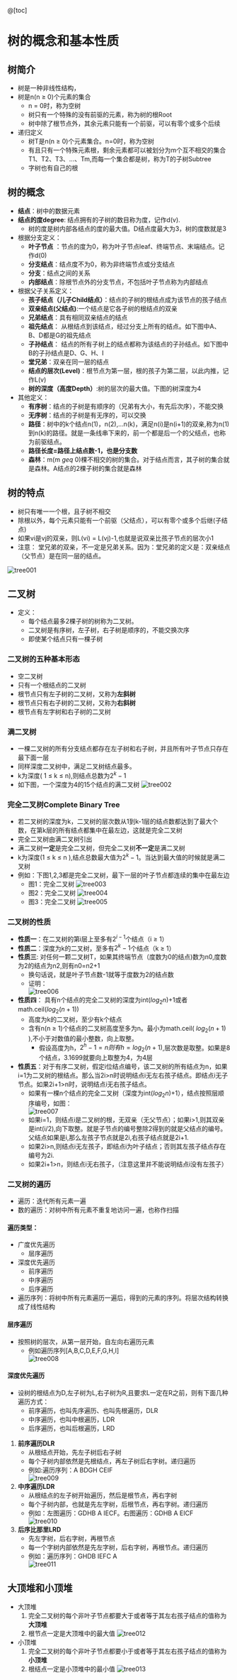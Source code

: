 @[toc]

# 树的概念和基本性质

## 树简介

* 树是一种非线性结构，
* 树是n(n $\geq$ 0)个元素的集合
    * n = 0时，称为空树
    * 树只有一个特殊的没有前驱的元素，称为树的根Root
    * 树中除了根节点外，其余元素只能有一个前驱，可以有零个或多个后续
* 递归定义
    * 树T是n(n $\geq$ 0)个元素集合。n=0时，称为空树
    * 有且只有一个特殊元素根，剩余元素都可以被划分为m个互不相交的集合T1、T2、T3、...、Tm,而每一个集合都是树，称为T的子树Subtree
    * 字树也有自己的根  

## 树的概念

* **结点**：树中的数据元素
* **结点的度degree**: 结点拥有的子树的数目称为度，记作d(v).
    * 树的度是树内部各结点的度的最大值。D结点度最大为3，树的度数就是3
* 根据分支定义：
    * **叶子节点** ：节点的度为0，称为叶子节点leaf、终端节点、末端结点。记作d(0)
    * **分支结点**：结点度不为0，称为非终端节点或分支结点
    * **分支**：结点之间的关系
    * **内部结点**：除根节点外的分支节点，不包括叶子节点称为内部结点
* 根据父子关系定义：
    * **孩子结点（儿子Child结点）**：结点的子树的根结点成为该节点的孩子结点
    * **双亲结点(父结点)**:一个结点是它各子树的根结点的双亲
    * **兄弟结点**：具有相同双亲结点的结点
    * **祖先结点**： 从根结点到该结点，经过分支上所有的结点。如下图中A、B、D都是G的祖先结点
    * **子孙结点**： 结点的所有子树上的结点都称为该结点的子孙结点。如下图中B的子孙结点是D、G、H、I
    * **堂兄弟**：双亲在同一层的结点
    * **结点的层次(Level)**：根节点为第一层，根的孩子为第二层，以此内推，记作L(v)
    * **树的深度（高度Depth）**:树的层次的最大值。下图的树深度为4
* 其他定义：
    * **有序树**：结点的子树是有顺序的（兄弟有大小，有先后次序），不能交换
    * **无序树**：结点的子树是有无序的，可以交换
    * **路径**：树中的k个结点n(1)，n(2),...n(k)，满足n(i)是n(i+1)的双亲,称为n(1)到n(k)的路径。就是一条线串下来的，前一个都是后一个的父结点，也称为前驱结点。
    * **路径长度=路径上结点数-1，也是分支数**
    * **森林**：m(m $geq$ 0)棵不相交的树的集合。对于结点而言，其子树的集合就是森林。A结点的2棵子树的集合就是森林

## 树的特点

* 树只有唯一一个根，且子树不相交
* 除根以外，每个元素只能有一个前驱（父结点），可以有零个或多个后继(子结点)
* 如果vi是vj的双亲，则L(vi) = L(vj)-1,也就是说双亲比孩子节点的层次小1
* 注意： 堂兄弟的双亲，不一定是兄弟关系。因为：堂兄弟的定义是：双亲结点（父节点）是在同一层的结点。

![tree001](https://raw.githubusercontent.com/1263351411/xdd.github.io/master/img/tree001.jpg)  

## 二叉树

* 定义：
    * 每个结点最多2棵子树的树称为二叉树。
    * 二叉树是有序树，左子树，右子树是顺序的，不能交换次序
    * 即使某个结点只有一棵子树

### 二叉树的五种基本形态

* 空二叉树
* 只有一个根结点的二叉树
* 根节点只有左子树的二叉树，又称为**左斜树**
* 根节点只有右子树的二叉树，又称为**右斜树**
* 根节点有左字树和右子树的二叉树

### 满二叉树

* 一棵二叉树的所有分支结点都存在左子树和右子树，并且所有叶子节点只存在最下面一层
* 同样深度二叉树中，满足二叉树结点最多。
* k为深度( 1 $\leq$ k $\leq$ n),则结点总数为$2^k-1$
* 如下图，一个深度为4的15个结点的满二叉树
![tree002](https://raw.githubusercontent.com/1263351411/xdd.github.io/master/img/tree002.jpg)

### 完全二叉树Complete Binary Tree

* 若二叉树的深度为k，二叉树的层次数从1到k-1层的结点数都达到了最大个数，在第k层的所有结点都集中在最左边，这就是完全二叉树
* 完全二叉树由满二叉树引出
* 满二叉树**一定**是完全二叉树，但完全二叉树**不一定**是满二叉树
* k为深度(1 $\leq$ k $\leq$ n ),结点总数最大值为$2^k-1$。当达到最大值的时候就是满二叉树
* 例如：下图1,2,3都是完全二叉树，最下一层的叶子节点都连续的集中在最左边
    * 图1：完全二叉树
    ![tree003](https://raw.githubusercontent.com/1263351411/xdd.github.io/master/img/tree003.jpg)
    * 图2：完全二叉树
    ![tree004](https://raw.githubusercontent.com/1263351411/xdd.github.io/master/img/tree004.jpg)
    * 图3：完全二叉树
    ![tree005](https://raw.githubusercontent.com/1263351411/xdd.github.io/master/img/tree005.jpg)  

### 二叉树的性质

* **性质一**：在二叉树的第i层上至多有$2^{i-1}$个结点（i $\geq$ 1）
* **性质二**：深度为k的二叉树，至多有$2^k-1$个结点（k $\geq$ 1）
* **性质三**: 对任何一颗二叉树T，如果其终端节点（度数为0的结点)数为n0,度数为2的结点为n2,则有n0=n2+1
    * 换句话说，就是叶子节点数-1就等于度数为2的结点数
    * 证明：  
        ![tree006](https://raw.githubusercontent.com/1263351411/xdd.github.io/master/img/tree006.jpg)
* **性质四**： 具有n个结点的完全二叉树的深度为int($log_2n$)+1或者math.ceil($log_2{(n+1)}$)
    * 高度为k的二叉树，至少有k个结点
    * 含有n(n $\geq$ 1)个结点的二叉树高度至多为n。最小为math.ceil( $log_2{(n+1)}$ ),不小于对数值的最小整数，向上取整。
        * 假设高度为h，$2^h-1 = n 则有 h =log_2{(n+1)}$,层次数是取整。如果是8个结点，3.1699就要向上取整为4，为4层
* **性质五**：对于有序二叉树，假定i位结点编号，该二叉树的所有结点为n，如果i=1为二叉树的根结点。那么当2i>n时说明结点i无左右孩子结点。即结点i无子节点。如果2i+1>n时，说明结点i无右孩子结点。
    * 如果有一棵n个结点的完全二叉树（深度为int($log_2n$)+1），结点按照层顺序编号，如图：  
    ![tree007](https://raw.githubusercontent.com/1263351411/xdd.github.io/master/img/tree007.jpg)  
    * 如果i=1，则结点i是二叉树的根，无双亲（无父节点）；如果i>1,则其双亲是int(i/2),向下取整。就是子节点的编号整除2得到的就是父结点的编号。父结点如果是i,那么左孩子节点就是2i,右孩子结点就是2i+1.
    * 如果2i>n,则结点i无左孩子，即结点i为叶子结点；否则其左孩子结点存在编号为2i.
    * 如果2i+1>n，则结点i无右孩子，（注意这里并不能说明结点i没有左孩子）

### 二叉树的遍历

* 遍历：迭代所有元素一遍
* 数的遍历：对树中所有元素不重复地访问一遍，也称作扫描

#### 遍历类型：

* 广度优先遍历
    * 层序遍历
* 深度优先遍历
    * 前序遍历
    * 中序遍历
    * 后序遍历
* 遍历序列：将树中所有元素遍历一遍后，得到的元素的序列。将层次结构转换成了线性结构

#### 层序遍历

* 按照树的层次，从第一层开始，自左向右遍历元素
    * 例如遍历序列[A,B,C,D,E,F,G,H,I]    
    ![tree008](https://raw.githubusercontent.com/1263351411/xdd.github.io/master/img/python/tree008.jpg)

#### 深度优先遍历

* 设树的根结点为D,左子树为L,右子树为R,且要求L一定在R之前，则有下面几种遍历方式：
    * 前序遍历，也叫先序遍历、也叫先根遍历，DLR
    * 中序遍历，也叫中根遍历，LDR
    * 后序遍历，也叫后根遍历，LRD

1. **前序遍历DLR**
    * 从根结点开始，先左子树后右子树
    * 每个子树内部依然是先根结点，再左子树后右字树。递归遍历
    * 例如:遍历序列：A&nbsp;BDGH&nbsp;CEIF   
    ![tree009](https://raw.githubusercontent.com/1263351411/xdd.github.io/master/img/python/tree009.jpg)  
2. **中序遍历LDR**
    * 从根结点的左子树开始遍历，然后是根节点，再右字树
    * 每个子树内部，也就是先左字树，后根节点，再右字树。递归遍历
    * 例如：左图遍历：GDHB&nbsp;A&nbsp;IECF。右图遍历：GDHB&nbsp;A&nbsp;EICF   
    ![tree010](https://raw.githubusercontent.com/1263351411/xdd.github.io/master/img/python/tree010.jpg)  
3. **后序比那里LRD**
    * 先左字树，后右字树，再根节点
    * 每一个字树内部依然是先左字树，后右字树，再根节点。递归遍历
    * 例如：遍历序列：GHDB&nbsp;IEFC&nbsp;A    
    ![tree011](https://raw.githubusercontent.com/1263351411/xdd.github.io/master/img/python/tree011.jpg)    

## 大顶堆和小顶堆

* 大顶堆
    1. 完全二叉树的每个非叶子节点都要大于或者等于其左右孩子结点的值称为**大顶堆**
    2. 根节点一定是大顶堆中的最大值
    ![tree012](https://raw.githubusercontent.com/1263351411/xdd.github.io/master/img/python/tree012.jpg)   
* 小顶堆
    1. 完全二叉树的每个非叶子节点都要小于或者等于其左右孩子结点的值称为**小顶堆**
    2. 根结点一定是小顶堆中的最小值
    ![tree013](https://raw.githubusercontent.com/1263351411/xdd.github.io/master/img/python/tree013.jpg) 
